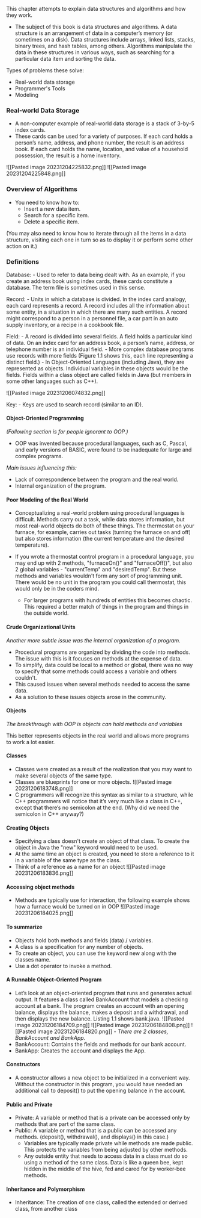 This chapter attempts to explain data structures and algorithms and how they work.

- The subject of this book is data structures and algorithms.
A data structure is an arrangement of data in a computer’s
memory (or sometimes on a disk). Data structures include
arrays, linked lists, stacks, binary trees, and hash tables,
among others. Algorithms manipulate the data in these
structures in various ways, such as searching for a particular data item and sorting the data.

Types of problems these solve:
- Real-world data storage
- Programmer's Tools
- Modeling

### Real-world Data Storage
- A non-computer example of real-world data storage is a stack of 3-by-5 index cards.
- These cards can be used for a variety of purposes. If each card holds a person’s name, address, and phone number, the result is an address book. If each card holds the name, location, and value of a household possession, the result is a home inventory.

![[Pasted image 20231204225832.png]]
![[Pasted image 20231204225848.png]]


### Overview of Algorithms
- You need to know how to:
	- Insert a new data item.
	- Search for a specific item.
	- Delete a specific item.

(You may also need to know how to iterate through all the items in a data structure,
visiting each one in turn so as to display it or perform some other action on it.)


### Definitions

Database:
	- Used to refer to data being dealt with. As an
	  example, if you create an address book using index cards, these cards constitute a database. The term file is sometimes used in this sense.

Record:
	- Units in which a database is divided. In the index card analogy, each card represents a record. A record includes all the information about some entity, in a situation in which there are many such entities. A record might correspond to a person in a personnel file, a car part in an auto supply inventory, or a recipe in a cookbook file.

Field:
	- A record is divided into several fields. A field holds a particular kind of data. On an index card for an address book, a person’s name, address, or telephone number is an individual field.
	- More complex database programs use records with more fields (Figure 1.1 shows this, each line representing a distinct field.)
	- In Object-Oriented Languages (including Java), they are represented as objects. Individual variables in these objects would be the fields. Fields within a class object are called fields in Java (but members in some other languages such as C++).

![[Pasted image 20231206074832.png]]

Key: 
	- Keys are used to search record (similar to an ID).


#### Object-Oriented Programming
*(Following section is for people ignorant to OOP.)*

- OOP was invented because procedural languages, such as C, Pascal, and early
versions of BASIC, were found to be inadequate for large and complex programs.

*Main issues influencing this:*
- Lack of correspondence between the program and the real world.
- Internal organization of the program. 


#### Poor Modeling of the Real World 
- Conceptualizing a real-world problem using procedural languages is difficult. Methods carry out a task, while data stores information, but most real-world objects do both of these things. The thermostat on your furnace, for example, carries out tasks (turning the furnace on and off) but also stores information (the current temperature and the desired temperature).

- If you wrote a thermostat control program in a procedural language, you may end up with 2 methods, "furnaceOn()" and "furnaceOff()", but also 2 global variables - "currentTemp" and "desiredTemp". But these methods and variables wouldn't form any sort of programming unit. There would be no unit in the program you could call thermostat, this would only be in the coders mind. 
	- For larger programs with hundreds of entities this becomes chaotic. This required a better match of things in the program and things in the outside world.

#### Crude Organizational Units
*Another more subtle issue was the internal organization of a program.*
- Procedural programs are organized by dividing the code into methods. The issue with this is it focuses on methods at the expense of data. 
- To simplify, data could be local to a method or global, there was no way to specify that some methods could access a variable and others couldn't.
- This caused issues when several methods needed to access the same data. 
- As a solution to these issues objects arose in the community.

#### Objects
*The breakthrough with OOP is objects can hold methods and variables*

This better represents objects in the real world and allows more programs to work a lot easier.


#### Classes
- Classes were created as a result of the realization that you may want to make several objects of the same type. 
- Classes are blueprints for one or more objects.
![[Pasted image 20231206183748.png]]
- C programmers will recognize this syntax as similar to a structure, while C++ programmers will notice that it’s very much like a class in C++, except that there’s no semicolon at the end. (Why did we need the semicolon in C++ anyway?)

#### Creating Objects
- Specifying a class doesn't create an object of that class. To create the object in Java the "new" keyword would need to be used.
- At the same time an object is created, you need to store a reference to it in a variable of the same type as the class.
- Think of a reference as a name for an object
![[Pasted image 20231206183836.png]]


#### Accessing object methods
- Methods are typically use for interaction, the following example shows how a furnace would be turned on in OOP
![[Pasted image 20231206184025.png]]


#### To summarize 
- Objects hold both methods and fields (data) / variables.
- A class is a specification for any number of objects.
- To create an object, you can use the keyword new along with the classes name.
- Use a dot operator to invoke a method. 

#### A Runnable Object-Oriented Program
- Let’s look at an object-oriented program that runs and generates actual output. It
	features a class called BankAccount that models a checking account at a bank. The
	program creates an account with an opening balance, displays the balance, makes a
	deposit and a withdrawal, and then displays the new balance. Listing 1.1 shows
	bank.java.
![[Pasted image 20231206184709.png]]
![[Pasted image 20231206184808.png]]
![[Pasted image 20231206184820.png]]
*- There are 2 classes, BankAccount and BankApp.*
- BankAccount: Contains the fields and methods for our bank account.
- BankApp: Creates the account and displays the App.


#### Constructors 
- A constructor allows a new object to be initialized in a convenient way. Without the constructor in this program, you would have needed an additional call to deposit() to put the opening balance in the account.

#### Public and Private
- Private: A variable or method that is a private can be accessed only by methods that are part of the same class. 
- Public: A variable or method that is a public can be accessed any methods. (deposit(), withdrawal(), and displays() in this case.)
	- Variables are typically made private while methods are made public. This protects the variables from being adjusted by other methods. 
	- Any outside entity that needs to access data in a class must do so using a method of the same class. Data is like a queen bee, kept hidden in the middle of the hive, fed and cared for by worker-bee methods.

#### Inheritance and Polymorphism
- Inheritance: The creation of one class, called the extended or derived class, from another class 